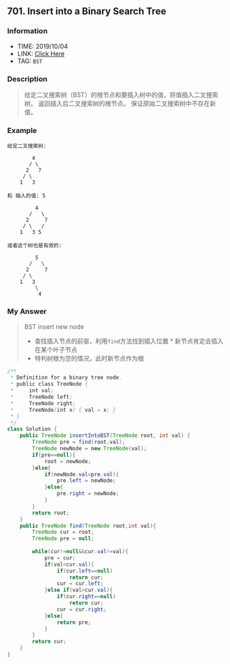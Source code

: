 ## 701. Insert into a Binary Search Tree

### Information
* TIME: 2019/10/04
* LINK: [Click Here](https://leetcode-cn.com/problems/insert-into-a-binary-search-tree/)
* TAG: `BST`

### Description
> 给定二叉搜索树（BST）的根节点和要插入树中的值，将值插入二叉搜索树。 返回插入后二叉搜索树的根节点。 保证原始二叉搜索树中不存在新值。

### Example
```text
给定二叉搜索树:

        4
       / \
      2   7
     / \
    1   3

和 插入的值: 5

         4
       /   \
      2     7
     / \   /
    1   3 5

或者这个树也是有效的:

         5
       /   \
      2     7
     / \   
    1   3
         \
          4

```

### My Answer
> BST insert new node
> * 查找插入节点的前驱，利用`find`方法找到插入位置
>       * 新节点肯定会插入在某个叶子节点
> * 特判树根为空的情况，此时新节点作为根
```java
/**
 * Definition for a binary tree node.
 * public class TreeNode {
 *     int val;
 *     TreeNode left;
 *     TreeNode right;
 *     TreeNode(int x) { val = x; }
 * }
 */
class Solution {
    public TreeNode insertIntoBST(TreeNode root, int val) {
        TreeNode pre = find(root,val);
        TreeNode newNode = new TreeNode(val);
        if(pre==null){
            root = newNode;
        }else{
            if(newNode.val<pre.val){
                pre.left = newNode;
            }else{
                pre.right = newNode;
            }
        }
        return root;
    }
    public TreeNode find(TreeNode root,int val){
        TreeNode cur = root;
        TreeNode pre = null;
        
        while(cur!=null&&cur.val!=val){
            pre = cur;
            if(val<cur.val){
                if(cur.left==null)
                    return cur;
                cur = cur.left;
            }else if(val>cur.val){
                if(cur.right==null)
                    return cur;
                cur = cur.right;
            }else{
                return pre;
            }
        }
        return cur;
    }
}
```
